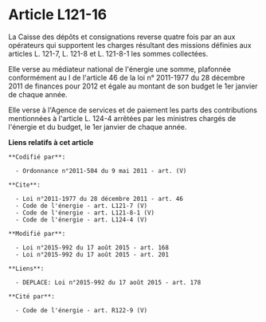 # Article L121-16

La Caisse des dépôts et consignations reverse quatre fois par an aux opérateurs qui supportent les charges résultant des
missions définies aux articles L. 121-7, L. 121-8 et L. 121-8-1 les sommes collectées. 

Elle verse au médiateur national de l'énergie une somme, plafonnée conformément au I de l'article 46 de la loi n° 2011-1977
du 28 décembre 2011 de finances pour 2012 et égale au montant de son budget le 1er janvier de chaque année. 

Elle verse à l'Agence de services et de paiement les parts des contributions mentionnées à l'article L. 124-4 arrêtées par
les ministres chargés de l'énergie et du budget, le 1er janvier de chaque année.

**Liens relatifs à cet article**

	**Codifié par**:

	  - Ordonnance n°2011-504 du 9 mai 2011 - art. (V)

	**Cite**:

	  - Loi n°2011-1977 du 28 décembre 2011 - art. 46
	  - Code de l'énergie - art. L121-7 (V)
	  - Code de l'énergie - art. L121-8-1 (V)
	  - Code de l'énergie - art. L124-4 (V)

	**Modifié par**:

	  - Loi n°2015-992 du 17 août 2015 - art. 168
	  - Loi n°2015-992 du 17 août 2015 - art. 201

	**Liens**:

	  - DEPLACE: Loi n°2015-992 du 17 août 2015 - art. 178

	**Cité par**:

	  - Code de l'énergie - art. R122-9 (V)
